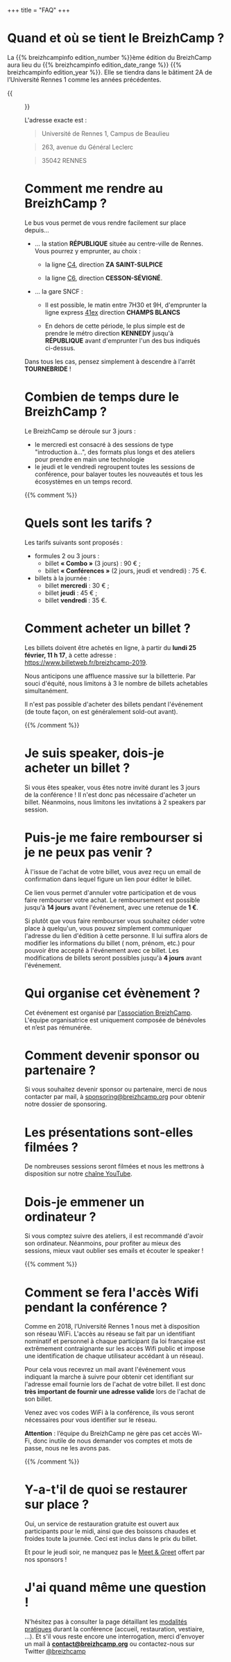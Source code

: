 +++
title = "FAQ"
+++

# Quand et où se tient le BreizhCamp ?

La {{% breizhcampinfo edition_number %}}ème édition du BreizhCamp aura lieu du {{% breizhcampinfo edition_date_range %}} {{% breizhcampinfo edition_year %}}.
Elle se tiendra dans le bâtiment 2A de l’Université Rennes 1 comme les années précédentes.

{{<figure src="/img/plan-acces.png" title="Plan de l'université" class="figure-center" link="http://www.openstreetmap.org/export#map=18/48.11611/-1.63752" target="_blank">}}

L'adresse exacte est :

> Université de Rennes 1, Campus de Beaulieu

> 263, avenue du Général Leclerc

> 35042 RENNES

# Comment me rendre au BreizhCamp ?

Le bus vous permet de vous rendre facilement sur place depuis…

* … la station __RÉPUBLIQUE__ située au centre-ville de Rennes. Vous pourrez y
emprunter, au choix :

  * la ligne
  [C4](https://data.explore.star.fr/explore/dataset/mkt-information-documents-td/files/0397ad02cc7cdeca3d390b74fe7c09b0/download/),
  direction __ZA SAINT-SULPICE__

  * la ligne
  [C6](https://data.explore.star.fr/explore/dataset/mkt-information-documents-td/files/7b560c6a392dd1abed8aa470d2fe5888/download/),
  direction __CESSON-SÉVIGNÉ__.

* … la gare SNCF :

  * Il est possible, le matin entre 7H30 et 9H, d'emprunter la ligne express
  [41ex](https://data.explore.star.fr/explore/dataset/mkt-information-documents-td/files/6530dd44c4ef24af5095d2b13614cab7/download/)
  direction __CHAMPS BLANCS__

  * En dehors de cette période, le plus simple est de prendre le métro direction
  __KENNEDY__ jusqu'à __RÉPUBLIQUE__ avant d'emprunter l'un des bus indiqués
  ci-dessus.

Dans tous les cas, pensez simplement à descendre à l'arrêt __TOURNEBRIDE__ !

# Combien de temps dure le BreizhCamp ?

Le BreizhCamp se déroule sur 3 jours :

* le mercredi est consacré à des sessions de type "introduction à...",
des formats plus longs et des ateliers pour prendre en main une technologie
* le jeudi et le vendredi regroupent toutes les sessions de
conférence, pour balayer toutes les nouveautés et tous les écosystèmes en un
temps record.

{{% comment %}}
# Quels sont les tarifs ?

Les tarifs suivants sont proposés :

* formules 2 ou 3 jours :
    * billet **« Combo »** (3 jours) : 90 € ;
    * billet **« Conférences »** (2 jours, jeudi et vendredi) : 75 €.
* billets à la journée :
    * billet **mercredi** : 30 € ;
    * billet **jeudi** : 45 € ;
    * billet **vendredi** : 35 €.

# Comment acheter un billet ?

Les billets doivent être achetés en ligne, à partir du
**lundi 25 février, 11 h 17**, à cette adresse :
https://www.billetweb.fr/breizhcamp-2019.

Nous anticipons une affluence massive sur la billetterie. Par souci d'équité,
nous limitons à 3 le nombre de billets achetables simultanément.

Il n'est pas possible d'acheter des billets pendant l'événement (de toute façon,
on est généralement sold-out avant).

{{% /comment %}}

# Je suis speaker, dois-je acheter un billet ?

Si vous êtes speaker, vous êtes notre invité durant les 3 jours de la
conférence ! Il n'est donc pas nécessaire d'acheter un billet. Néanmoins, nous
limitons les invitations à 2 speakers par session.

#  Puis-je me faire rembourser si je ne peux pas venir ?

À l'issue de l'achat de votre billet, vous avez reçu un email de confirmation
dans lequel figure un lien pour éditer le billet.

Ce lien vous permet d'annuler votre participation et de vous faire rembourser
votre achat. Le remboursement est possible jusqu'à **14 jours** avant
l'événement, avec une retenue de **1 €**.

Si plutôt que vous faire rembourser vous souhaitez céder votre place à
quelqu'un, vous pouvez simplement communiquer l'adresse du lien d'édition à
cette personne. Il lui suffira alors de modifier les informations du billet (
nom, prénom, etc.) pour pouvoir être accepté à l'événement avec ce billet.
Les modifications de billets seront possibles jusqu'à **4 jours** avant
l'événement.

# Qui organise cet évènement ?

Cet événement est organisé par [l'association BreizhCamp](/asso). L'équipe
organisatrice est uniquement composée de bénévoles et n’est pas rémunérée.

# Comment devenir sponsor ou partenaire ?

Si vous souhaitez devenir sponsor ou partenaire, merci de nous contacter par
mail, à sponsoring@breizhcamp.org pour obtenir notre dossier de sponsoring.

# Les présentations sont-elles filmées ?

De nombreuses sessions seront filmées et nous les mettrons à disposition
sur notre [chaîne YouTube](https://www.youtube.com/user/BreizhCamp).

# Dois-je emmener un ordinateur ?

Si vous comptez suivre des ateliers, il est recommandé d'avoir son ordinateur.
Néanmoins, pour profiter au mieux des sessions, mieux vaut oublier ses emails et
écouter le speaker !

{{% comment %}}
# Comment se fera l'accès Wifi pendant la conférence ?

Comme en 2018, l’Université Rennes 1 nous met à disposition son réseau WiFi.
L'accès au réseau se fait par un identifiant nominatif et personnel à chaque
participant (la loi française est extrêmement contraignante sur les accès Wifi
public et impose une identification de chaque utilisateur accédant à un réseau).

Pour cela vous recevrez un mail avant l'événement vous indiquant la marche à
suivre pour obtenir cet identifiant sur l'adresse email fournie lors de l'achat
de votre billet.
Il est donc **très important de fournir une adresse valide** lors de l'achat de
son billet.

Venez avec vos codes WiFi à la conférence, ils vous seront nécessaires pour vous
identifier sur le réseau.

**Attention** : l’équipe du BreizhCamp ne gère pas cet accès Wi-Fi, donc inutile
de nous demander vos comptes et mots de passe, nous ne les avons pas.

{{% /comment %}}

# Y-a-t'il de quoi se restaurer sur place ?

Oui, un service de restauration gratuite est ouvert aux participants pour le
midi, ainsi que des boissons chaudes et froides toute la journée.
Ceci est inclus dans le prix du billet.

Et pour le jeudi soir, ne manquez pas le [Meet & Greet](/conference) offert par
nos sponsors !

# J'ai quand même une question !

N'hésitez pas à consulter la page détaillant les
[modalités pratiques](/conference/toutlereste) durant la conférence (accueil,
restauration, vestiaire, …).
Et s'il vous reste encore une interrogation, merci d'envoyer un mail à
**contact@breizhcamp.org** ou contactez-nous sur Twitter
[@breizhcamp](https://twitter.com/breizhcamp)
